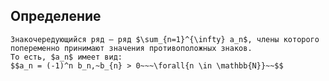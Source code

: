 ## Определение
```spoiler-markdown
Знакочередующийся ряд — ряд $\sum_{n=1}^{\infty} a_n$, члены которого попеременно принимают значения противоположных знаков.
То есть, $a_n$ имеет вид:
$$a_n = (-1)^n b_n,~b_{n} > 0~~~\forall{n \in \mathbb{N}}~~$$
```
